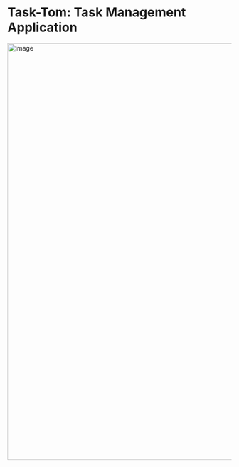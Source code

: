 # Task-Tom: Task Management Application

<img width="936" alt="image" src="https://user-images.githubusercontent.com/73184612/156106601-968048ac-5d1d-487e-9a5b-479111c2bde2.png">
